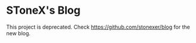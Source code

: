 # SToneX's Blog

This project is deprecated. Check https://github.com/stonexer/blog for the new blog.
